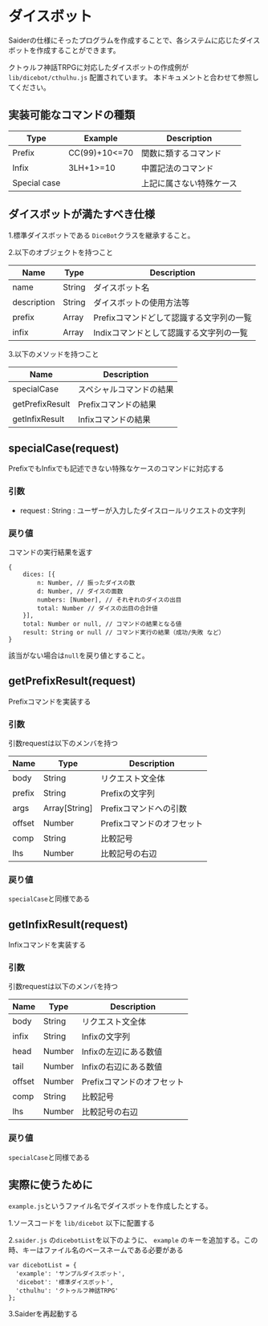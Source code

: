 # ダイスボット

Saiderの仕様にそったプログラムを作成することで、各システムに応じたダイスボットを作成することができます。

クトゥルフ神話TRPGに対応したダイスボットの作成例が `lib/dicebot/cthulhu.js` 配置されています。
本ドキュメントと合わせて参照してください。

## 実装可能なコマンドの種類

| Type         | Example       | Description |
| ------------ | ------------- | ----------- |
| Prefix       | CC(99)+10<=70 | 関数に類するコマンド |
| Infix        | 3LH+1>=10     | 中置記法のコマンド |
| Special case |               | 上記に属さない特殊ケース |

## ダイスボットが満たすべき仕様

1.標準ダイスボットである `DiceBot`クラスを継承すること。

2.以下のオブジェクトを持つこと

| Name        | Type   | Description |
| ----------- | ------ | ----------- |
| name        | String | ダイスボット名 |
| description | String | ダイスボットの使用方法等 |
| prefix      | Array  | Prefixコマンドどして認識する文字列の一覧 |
| infix       | Array  | Indixコマンドとして認識する文字列の一覧 |

3.以下のメソッドを持つこと

| Name            | Description |
| --------------- | ----------- |
| specialCase     | スペシャルコマンドの結果 |
| getPrefixResult | Prefixコマンドの結果 |
| getInfixResult  | Infixコマンドの結果 |

## specialCase(request)

PrefixでもInfixでも記述できない特殊なケースのコマンドに対応する

### 引数

* request : String : ユーザーが入力したダイスロールリクエストの文字列

### 戻り値

コマンドの実行結果を返す

```
{
    dices: [{
        n: Number, // 振ったダイスの数
        d: Number, // ダイスの面数
        numbers: [Number], // それぞれのダイスの出目
        total: Number // ダイスの出目の合計値
    }],
    total: Number or null, // コマンドの結果となる値
    result: String or null // コマンド実行の結果（成功/失敗 など）
}
```

該当がない場合は`null`を戻り値とすること。

## getPrefixResult(request)

Prefixコマンドを実装する

### 引数

引数requestは以下のメンバを持つ

| Name   | Type          | Description |
| ------ | ------------- | ----------- |
| body   | String        | リクエスト文全体 |
| prefix | String        | Prefixの文字列 |
| args   | Array[String] | Prefixコマンドへの引数 |
| offset | Number        | Prefixコマンドのオフセット |
| comp   | String        | 比較記号 |
| lhs    | Number        | 比較記号の右辺 |

### 戻り値

`specialCase`と同様である

## getInfixResult(request)

Infixコマンドを実装する

### 引数

引数requestは以下のメンバを持つ

| Name   | Type          | Description |
| ------ | ------------- | ----------- |
| body   | String        | リクエスト文全体 |
| infix  | String        | Infixの文字列 |
| head   | Number        | Infixの左辺にある数値 |
| tail   | Number        | Infixの右辺にある数値 |
| offset | Number        | Prefixコマンドのオフセット |
| comp   | String        | 比較記号 |
| lhs    | Number        | 比較記号の右辺 |

### 戻り値

`specialCase`と同様である

## 実際に使うために

`example.js`というファイル名でダイスボットを作成したとする。

1.ソースコードを `lib/dicebot` 以下に配置する

2.`saider.js` の`dicebotList`を以下のように、 `example` のキーを追加する。この時、キーはファイル名のベースネームである必要がある

```
var dicebotList = {
  'example': 'サンプルダイスボット',
  'dicebot': '標準ダイスボット',
  'cthulhu': 'クトゥルフ神話TRPG'
};
```

3.Saiderを再起動する
